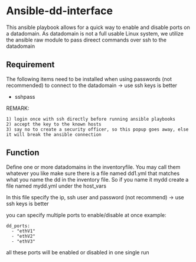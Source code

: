 # Ansible-dd-interface

This ansible playbook allows for a quick way to enable and disable ports on a datadomain.
As datadomain is not a full usable Linux system, we utilize the ansible raw module to pass direect commands over ssh to the datadomain

## Requirement
The following items need to be installed when using passwords (not recommended) to connect to the datadomain -> use ssh keys is better

* sshpass

REMARK: 
```
1) login once with ssh directly before running ansible playbooks
2) accept the key to the known hosts
3) say no to create a security officer, so this popup goes away, else it will break the ansible connection
```

## Function

Define one or more datadomains in the inventoryfile.
You may call them whatever you like
make sure there is a file named dd1.yml that matches what you name the dd in the inventory file.
So if you name it mydd create a file named mydd.yml under the host_vars

In this file specify the ip, ssh user and password (not recommend) -> use ssh keys is better

you can specify multiple ports to enable/disable at once
example:

```
dd_ports:
  - "ethV1"
  - "ethV2"
  - "ethV3"
```

all these ports will be enabled or disabled in one single run